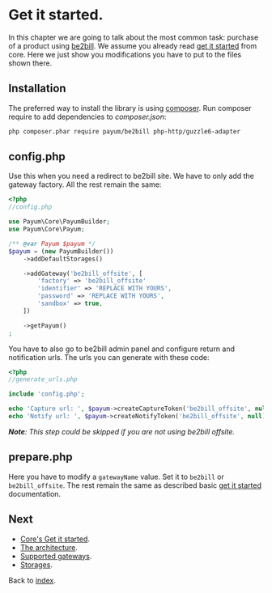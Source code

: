 # Get it started.

In this chapter we are going to talk about the most common task: purchase of a product using [be2bill](http://www.be2bill.com/).
We assume you already read [get it started](https://github.com/Payum/Core/blob/master/Resources/docs/get-it-started.md) from core.
Here we just show you modifications you have to put to the files shown there.

## Installation

The preferred way to install the library is using [composer](http://getcomposer.org/).
Run composer require to add dependencies to _composer.json_:

```bash
php composer.phar require payum/be2bill php-http/guzzle6-adapter
```

## config.php

Use this when you need a redirect to be2bill site.
We have to only add the gateway factory. All the rest remain the same:

```php
<?php
//config.php

use Payum\Core\PayumBuilder;
use Payum\Core\Payum;

/** @var Payum $payum */
$payum = (new PayumBuilder())
    ->addDefaultStorages()

    ->addGateway('be2bill_offsite', [
        'factory' => 'be2bill_offsite'
        'identifier' => 'REPLACE WITH YOURS',
        'password' => 'REPLACE WITH YOURS',
        'sandbox' => true,
    ])

    ->getPayum()
;
```

You have to also go to be2bill admin panel and configure return and notification urls.
The urls you can generate with these code:

```php
<?php
//generate_urls.php

include 'config.php';

echo 'Capture url: ', $payum->createCaptureToken('be2bill_offsite', null, ['noinvalidate' => 1], 'done_url')->getTargetUrl(), PHP_EOL;
echo 'Notify url: ', $payum->createNotifyToken('be2bill_offsite', null)->getTargetUrl(), PHP_EOL;
```

_**Note**: This step could be skipped if you are not using be2bill offsite._

## prepare.php

Here you have to modify a `gatewayName` value. Set it to `be2bill` or `be2bill_offsite`. The rest remain the same as described basic [get it started](https://github.com/Payum/Core/blob/master/Resources/docs/get-it-started.md) documentation.


## Next 

* [Core's Get it started](https://github.com/Payum/Core/blob/master/Resources/docs/get-it-started.md).
* [The architecture](https://github.com/Payum/Core/blob/master/Resources/docs/the-architecture.md).
* [Supported gateways](https://github.com/Payum/Core/blob/master/Resources/docs/supported-gateways.md).
* [Storages](https://github.com/Payum/Core/blob/master/Resources/docs/storages.md).

Back to [index](../index.md).